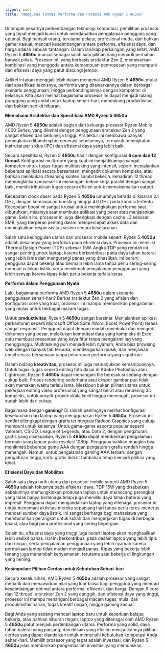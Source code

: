 ```yaml
---
layout: post
title: "Mengupas Tuntas Performa dan Potensi AMD Ryzen 5 4650u"
---
```


Di tengah pesatnya perkembangan teknologi komputasi, pemilihan prosesor yang tepat menjadi kunci untuk mendapatkan pengalaman pengguna yang optimal. Bagi banyak orang, terutama pelajar, profesional muda, dan bahkan gamer kasual, mencari keseimbangan antara performa, efisiensi daya, dan harga adalah sebuah tantangan. Dalam lanskap persaingan yang ketat, AMD Ryzen 5 **4650u** muncul sebagai salah satu pilihan yang menarik perhatian banyak pihak. Prosesor ini, yang berbasis arsitektur Zen 2, menawarkan kombinasi yang menggoda antara kemampuan pemrosesan yang mumpuni dan efisiensi daya yang patut diacungi jempol.

Artikel ini akan menggali lebih dalam mengenai AMD Ryzen 5 **4650u**, mulai dari spesifikasi teknisnya, performa yang ditawarkannya dalam berbagai skenario penggunaan, hingga perbandingannya dengan kompetitor di kelasnya. Kita akan melihat bagaimana prosesor ini dapat menjadi tulang punggung yang andal untuk laptop sehari-hari, mendukung produktivitas, dan bahkan sedikit hiburan.

**Memahami Arsitektur dan Spesifikasi AMD Ryzen 5 4650u**

AMD Ryzen 5 **4650u** adalah bagian dari keluarga prosesor Ryzen Mobile 4000 Series, yang dikenal dengan penggunaan arsitektur Zen 2 yang sangat efisien dan berkinerja tinggi. Arsitektur ini membawa banyak peningkatan dibandingkan generasi sebelumnya, termasuk peningkatan instruksi per siklus (IPC) dan efisiensi daya yang lebih baik.

Secara spesifikasi, Ryzen 5 **4650u** hadir dengan konfigurasi **6 core dan 12 thread**. Konfigurasi multi-core yang kuat ini menjadikannya sangat kompeten untuk tugas-tugas multitasking yang intensif, seperti menjalankan beberapa aplikasi secara bersamaan, mengedit dokumen kompleks, atau bahkan melakukan streaming konten sambil bekerja. Kehadiran 12 thread memungkinkan prosesor ini menangani beban kerja paralel dengan sangat baik, mendistribusikan tugas secara efisien untuk memaksimalkan output.

Kecepatan clock dasar pada Ryzen 5 **4650u** umumnya berada di kisaran 2.1 GHz, dengan kemampuan boosting hingga 4.0 GHz pada kondisi tertentu. Kecepatan boost ini sangat krusial untuk meningkatkan performa saat dibutuhkan, misalnya saat membuka aplikasi yang berat atau menjalankan game. Selain itu, prosesor ini juga dilengkapi dengan cache L3 sebesar 8MB, yang berperan penting dalam mempercepat akses data dan meningkatkan responsivitas sistem secara keseluruhan.

Salah satu keunggulan utama dari prosesor mobile seperti Ryzen 5 **4650u** adalah desainnya yang berfokus pada efisiensi daya. Prosesor ini memiliki Thermal Design Power (TDP) sebesar 15W. Angka TDP yang rendah ini sangat penting untuk laptop, karena berkontribusi pada daya tahan baterai yang lebih lama dan mengurangi panas yang dihasilkan. Ini berarti pengguna dapat bekerja atau bermain lebih lama tanpa perlu sering-sering mencari colokan listrik, serta menikmati pengalaman penggunaan yang lebih senyap karena kipas tidak perlu bekerja terlalu keras.

**Performa dalam Penggunaan Nyata**

Lalu, bagaimana performa AMD Ryzen 5 **4650u** dalam skenario penggunaan sehari-hari? Berkat arsitektur Zen 2 yang efisien dan konfigurasi core yang kuat, prosesor ini mampu memberikan pengalaman yang mulus untuk berbagai macam tugas.

Untuk **produktivitas**, Ryzen 5 **4650u** sangat bersinar. Menjalankan aplikasi perkantoran seperti Microsoft Office Suite (Word, Excel, PowerPoint) terasa sangat responsif. Pengguna dapat dengan mudah membuka dan mengedit dokumen yang besar, melakukan komputasi data yang kompleks di Excel, atau membuat presentasi yang kaya fitur tanpa mengalami lag yang mengganggu. Multitasking pun menjadi lebih nyaman; Anda bisa browsing web dengan banyak tab terbuka, mendengarkan musik, dan menjawab email secara bersamaan tanpa penurunan performa yang signifikan.

Dalam bidang **kreativitas**, prosesor ini juga menunjukkan kemampuannya. Untuk tugas-tugas seperti editing foto dasar di Adobe Photoshop atau Lightroom, Ryzen 5 **4650u** dapat menangani file beresolusi sedang dengan cukup baik. Proses rendering sederhana atau ekspor gambar pun tidak akan memakan waktu terlalu lama. Meskipun bukan pilihan utama untuk pekerjaan editing video profesional yang sangat berat atau rendering 3D kompleks, untuk proyek-proyek skala kecil hingga menengah, prosesor ini sudah lebih dari cukup.

Bagaimana dengan **gaming**? Di sinilah pentingnya melihat konfigurasi keseluruhan dari laptop yang menggunakan Ryzen 5 **4650u**. Prosesor ini sendiri dilengkapi dengan grafis terintegrasi Radeon Graphics yang cukup mumpuni untuk kelasnya. Untuk game-game esports populer seperti Valorant, CS:GO, League of Legends, atau Dota 2, dengan pengaturan grafis yang disesuaikan, Ryzen 5 **4650u** dapat memberikan pengalaman bermain yang lancar pada resolusi 1080p. Pengguna bahkan mungkin bisa menikmati beberapa game AAA dengan pengaturan grafis rendah hingga menengah. Namun, untuk pengalaman gaming AAA terbaru dengan pengaturan tinggi, kartu grafis diskrit tambahan tetap menjadi pilihan yang ideal.

**Efisiensi Daya dan Mobilitas**

Salah satu daya tarik utama dari prosesor mobile seperti AMD Ryzen 5 **4650u** adalah fokusnya pada efisiensi daya. TDP 15W yang disebutkan sebelumnya memungkinkan produsen laptop untuk merancang perangkat yang tidak hanya bertenaga tetapi juga memiliki daya tahan baterai yang impresif. Pengguna dapat mengandalkan laptop yang ditenagai prosesor ini untuk menemani aktivitas mereka sepanjang hari tanpa perlu terus-menerus mencari sumber daya listrik. Ini sangat berharga bagi mahasiswa yang membutuhkan perangkat untuk kuliah dan mengerjakan tugas di berbagai lokasi, atau bagi para profesional yang sering bepergian.

Selain itu, efisiensi daya yang tinggi juga berarti laptop akan menghasilkan lebih sedikit panas. Hal ini berkontribusi pada desain laptop yang lebih tipis dan ringan, serta pengalaman penggunaan yang lebih nyaman karena permukaan laptop tidak mudah menjadi panas. Kipas yang bekerja lebih tenang juga menambah kenyamanan, terutama saat bekerja di lingkungan yang hening.

**Kesimpulan: Pilihan Cerdas untuk Kebutuhan Sehari-hari**

Secara keseluruhan, AMD Ryzen 5 **4650u** adalah prosesor yang sangat menarik dan menawarkan nilai yang luar biasa bagi pengguna yang mencari keseimbangan optimal antara performa, efisiensi, dan harga. Dengan 6 core dan 12 thread, arsitektur Zen 2 yang canggih, dan efisiensi daya yang tinggi, prosesor ini mampu menangani berbagai macam tugas, mulai dari produktivitas harian, tugas kreatif ringan, hingga gaming kasual.

Bagi Anda yang sedang mencari laptop baru untuk keperluan belajar, bekerja, atau bahkan hiburan ringan, laptop yang ditenagai oleh AMD Ryzen 5 **4650u** patut menjadi pertimbangan utama. Performa yang solid, daya tahan baterai yang panjang, dan desain yang efisien menjadikannya pilihan cerdas yang dapat diandalkan untuk memenuhi kebutuhan komputasi Anda sehari-hari. Memilih prosesor yang tepat adalah investasi, dan Ryzen 5 **4650u** jelas memberikan pengembalian investasi yang memuaskan.
